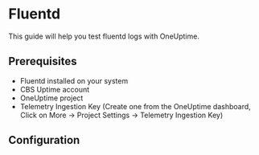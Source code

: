 # Fluentd

This guide will help you test fluentd logs with OneUptime.

## Prerequisites

- Fluentd installed on your system
- CBS Uptime account
- OneUptime project
- Telemetry Ingestion Key (Create one from the OneUptime dashboard, Click on More -> Project Settings -> Telemetry Ingestion Key)


## Configuration
